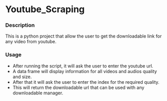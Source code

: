 # Youtube_Scraping


### Description
This is a python project that allow the user to get the downloadable link for any video from youtube. 


### Usage
- After running the script, it will ask the user to enter the youtube url. 
- A data frame will display information for all videos and audios quality and size. 
- After that it will ask the user to enter the index for the required quality. 
- This will return the downloadable url that can be used with any downloadable manager.
